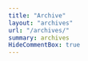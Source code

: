 ```yaml
---
title: "Archive"
layout: "archives"
url: "/archives/"
summary: archives
HideCommentBox: true
---
```

